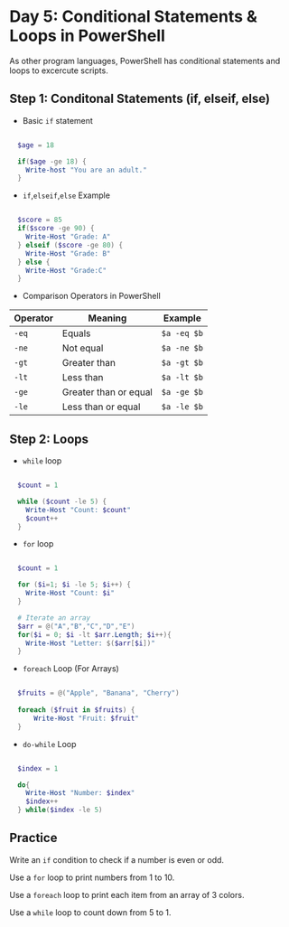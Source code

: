 # Day 5: Conditional Statements & Loops in PowerShell
As other program languages, PowerShell has conditional statements and loops to excercute scripts.

## Step 1: Conditonal Statements (if, elseif, else)
- Basic `if` statement
```PowerShell

  $age = 18

  if($age -ge 18) {
    Write-host "You are an adult."
  }

```
- `if`,`elseif`,`else` Example
```PowerShell

  $score = 85
  if($score -ge 90) {
    Write-Host "Grade: A"
  } elseif ($score -ge 80) {
    Write-Host "Grade: B"
  } else {
    Write-Host "Grade:C"
  }

```
-  Comparison Operators in PowerShell
  
| **Operator** | **Meaning**               | **Example**  |
|-------------|---------------------------|--------------|
| `-eq`       | Equals                    | `$a -eq $b`  |
| `-ne`       | Not equal                  | `$a -ne $b`  |
| `-gt`       | Greater than               | `$a -gt $b`  |
| `-lt`       | Less than                  | `$a -lt $b`  |
| `-ge`       | Greater than or equal      | `$a -ge $b`  |
| `-le`       | Less than or equal         | `$a -le $b`  |

## Step 2: Loops
- `while` loop
```PowerShell

  $count = 1

  while ($count -le 5) {
    Write-Host "Count: $count"
    $count++
  }


```
- `for` loop

```PowerShell

  $count = 1

  for ($i=1; $i -le 5; $i++) {
    Write-Host "Count: $i"
  }

  # Iterate an array
  $arr = @("A","B","C","D","E")
  for($i = 0; $i -lt $arr.Length; $i++){
    Write-Host "Letter: $($arr[$i])"
  }

```
- `foreach` Loop (For Arrays)
```PowerShell

  $fruits = @("Apple", "Banana", "Cherry")
  
  foreach ($fruit in $fruits) {
      Write-Host "Fruit: $fruit"
  }

```

- `do-while` Loop
```PowerShell

  $index = 1

  do{
    Write-Host "Number: $index"
    $index++
  } while($index -le 5)

```

## Practice

Write an `if` condition to check if a number is even or odd.

Use a `for` loop to print numbers from 1 to 10.

Use a `foreach` loop to print each item from an array of 3 colors.

Use a `while` loop to count down from 5 to 1.
